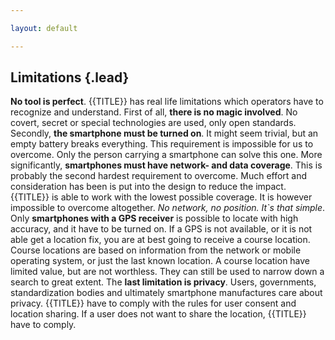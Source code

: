 ```yaml
---

layout: default

---
```


## Limitations {.lead}

<span class="text-error">**No tool is perfect**</span>. {{TITLE}} has real life limitations which operators have to
recognize and understand. First of all, **there is no magic involved**. No covert, secret or special technologies are used,
only open standards. Secondly, **the smartphone must be turned on**. It might seem trivial, but an empty battery breaks
everything. This requirement is impossible for us to overcome. Only the person carrying a smartphone can solve this one.
More significantly, **smartphones must have network- and data coverage**. This is probably the second hardest requirement
to overcome. Much effort and consideration has been is put into the design to reduce the impact. {{TITLE}} is able to
work with the lowest possible coverage. It is however impossible to overcome altogether. *No network, no position. It`s
that simple*. Only **smartphones with a GPS receiver** is possible to locate with high accuracy, and it have to be turned
on. If a GPS is not available, or it is not able get a location fix, you are at best going to receive a course location.
Course locations are based on information from the network or mobile operating system, or just the last known location.
A course location have limited value, but are not worthless. They can still be used to narrow down a search to great
extent. The **last limitation is privacy**. Users, governments, standardization bodies and ultimately smartphone
manufactures care about privacy. {{TITLE}} have to comply with the rules for user consent and location sharing. If a
user does not want to share the location, {{TITLE}} have to comply.
